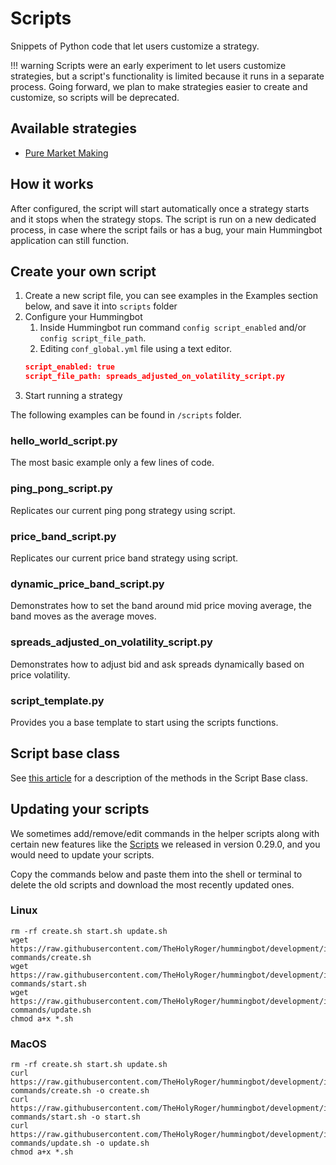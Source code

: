 # Scripts
Snippets of Python code that let users customize a strategy.

!!! warning
    Scripts were an early experiment to let users customize strategies, but a script's functionality is limited because it runs in a separate process. Going forward, we plan to make strategies easier to create and customize, so scripts will be deprecated.

## Available strategies
- [Pure Market Making](/strategies/pure-market-making)

## How it works

After configured, the script will start automatically once a strategy starts and it stops when the strategy stops.
The script is run on a new dedicated process, in case where the script fails or has a bug, your main Hummingbot
application can still function.

## Create your own script

1. Create a new script file, you can see examples in the Examples section below, and save it into `scripts` folder
2. Configure your Hummingbot
   1. Inside Hummingbot run command `config script_enabled` and/or `config script_file_path`.
   2. Editing `conf_global.yml` file using a text editor.
   ```json
   script_enabled: true
   script_file_path: spreads_adjusted_on_volatility_script.py
   ```
3. Start running a strategy

The following examples can be found in `/scripts` folder.

### hello_world_script.py

The most basic example only a few lines of code.

### ping_pong_script.py

Replicates our current ping pong strategy using script.

### price_band_script.py

Replicates our current price band strategy using script.

### dynamic_price_band_script.py

Demonstrates how to set the band around mid price moving average, the band moves as the average moves.

### spreads_adjusted_on_volatility_script.py

Demonstrates how to adjust bid and ask spreads dynamically based on price volatility.

### script_template.py

Provides you a base template to start using the scripts functions.

## Script base class

See [this article](script-base) for a description of the methods in the Script Base class.


## Updating your scripts

We sometimes add/remove/edit commands in the helper scripts along with certain new features like the [Scripts](/release-notes/0.29.0) we released in version 0.29.0, and you would need to update your scripts.

Copy the commands below and paste them into the shell or terminal to delete the old scripts and download the most recently updated ones.

### Linux

```Linux
rm -rf create.sh start.sh update.sh
wget https://raw.githubusercontent.com/TheHolyRoger/hummingbot/development/installation/docker-commands/create.sh
wget https://raw.githubusercontent.com/TheHolyRoger/hummingbot/development/installation/docker-commands/start.sh
wget https://raw.githubusercontent.com/TheHolyRoger/hummingbot/development/installation/docker-commands/update.sh
chmod a+x *.sh
```

### MacOS

```MacOS
rm -rf create.sh start.sh update.sh
curl https://raw.githubusercontent.com/TheHolyRoger/hummingbot/development/installation/docker-commands/create.sh -o create.sh
curl https://raw.githubusercontent.com/TheHolyRoger/hummingbot/development/installation/docker-commands/start.sh -o start.sh
curl https://raw.githubusercontent.com/TheHolyRoger/hummingbot/development/installation/docker-commands/update.sh -o update.sh
chmod a+x *.sh
```
